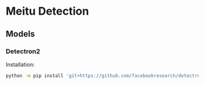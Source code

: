 # Meitu Detection

## Models

### Detectron2

Installation:
```bash
python -m pip install 'git+https://github.com/facebookresearch/detectron2.git'
```